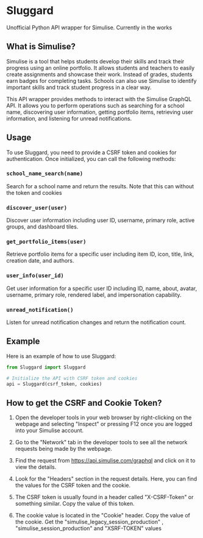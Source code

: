 # Sluggard
Unofficial Python API wrapper for Simulise. Currently in the works

## What is Simulise?
Simulise is a tool that helps students develop their skills and track their progress using an online portfolio. It allows students and teachers to easily create assignments and showcase their work. Instead of grades, students earn badges for completing tasks. Schools can also use Simulise to identify important skills and track student progress in a clear way.


This API wrapper provides methods to interact with the Simulise GraphQL API. It allows you to perform operations such as searching for a school name, discovering user information, getting portfolio items, retrieving user information, and listening for unread notifications.

## Usage

To use Sluggard, you need to provide a CSRF token and cookies for authentication. Once initialized, you can call the following methods:

### `school_name_search(name)`

Search for a school name and return the results. Note that this can without the token and cookies

### `discover_user(user)`

Discover user information including user ID, username, primary role, active groups, and dashboard tiles.

### `get_portfolio_items(user)`

Retrieve portfolio items for a specific user including item ID, icon, title, link, creation date, and authors.

### `user_info(user_id)`

Get user information for a specific user ID including ID, name, about, avatar, username, primary role, rendered label, and impersonation capability.

### `unread_notification()`

Listen for unread notification changes and return the notification count.

## Example

Here is an example of how to use Sluggard:

```python
from Sluggard import Sluggard

# Initialize the API with CSRF token and cookies
api = Sluggard(csrf_token, cookies)
``` 

## How to get the CSRF and Cookie Token? 

1. Open the developer tools in your web browser by right-clicking on the webpage and selecting "Inspect" or pressing F12 once you are logged into your Simulise account.

2. Go to the "Network" tab in the developer tools to see all the network requests being made by the webpage.

3. Find the request from https://api.simulise.com/graphql and click on it to view the details.

4. Look for the "Headers" section in the request details. Here, you can find the values for the CSRF token and the cookie.

5. The CSRF token is usually found in a header called "X-CSRF-Token" or something similar. Copy the value of this token.

6. The cookie value is located in the "Cookie" header. Copy the value of the cookie. Get the "simulise_legacy_session_production" , "simulise_session_production" and "XSRF-TOKEN" values


